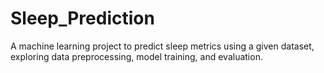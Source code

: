 # Sleep_Prediction
A machine learning project to predict sleep metrics using a given dataset, exploring data preprocessing, model training, and evaluation.
